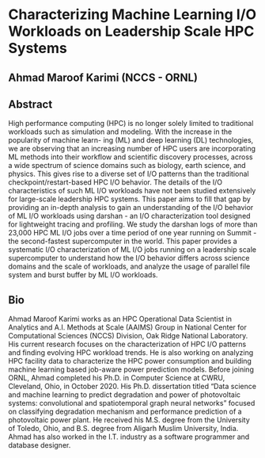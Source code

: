 # Characterizing Machine Learning I/O Workloads on Leadership Scale HPC Systems
## Ahmad Maroof Karimi (NCCS - ORNL)

## Abstract
High performance computing (HPC) is no longer solely limited to traditional workloads such as simulation and modeling. With the increase in the popularity of machine learn- ing (ML) and deep learning (DL) technologies, we are observing that an increasing number of HPC users
are incorporating ML methods into their workflow and scientific discovery processes, across a wide spectrum of science domains such as biology, earth science, and physics. This gives rise to a diverse set of I/O patterns than the traditional checkpoint/restart-based HPC I/O behavior. The details of the I/O characteristics of such ML I/O workloads have not been studied extensively for large-scale leadership HPC systems. This paper aims to fill that gap by providing an in-depth analysis to gain an understanding of the I/O behavior of ML I/O workloads using darshan - an I/O characterization tool designed for lightweight tracing and profiling. We study the darshan logs of more than 23,000 HPC ML I/O jobs over a time period of one year running on Summit - the second-fastest supercomputer in the world. This paper provides a systematic I/O characterization of ML I/O jobs running on a leadership scale supercomputer to understand how the I/O behavior differs across science domains and the scale of workloads, and analyze the usage of parallel file system and burst buffer by ML I/O workloads.

## Bio
Ahmad Maroof Karimi works as an HPC Operational Data Scientist in Analytics and A.I. Methods at Scale (AAIMS) Group in National Center for Computational Sciences (NCCS) Division, Oak Ridge National Laboratory. His current research focuses on the characterization of HPC I/O patterns and finding evolving HPC workload trends. He is also working on analyzing HPC facility data to characterize the HPC power consumption and building machine learning based job-aware power prediction models. Before joining ORNL, Ahmad completed his Ph.D. in Computer Science at CWRU, Cleveland, Ohio, in October 2020. His Ph.D. dissertation titled “Data science and machine learning to predict degradation and power of photovoltaic systems: convolutional and spatiotemporal graph neural networks” focused on classifying degradation mechanism and performance prediction of a photovoltaic power plant. He received his M.S. degree from the University of Toledo, Ohio, and B.S. degree from Aligarh Muslim University, India. Ahmad has also worked in the I.T. industry as a software programmer and database designer.
